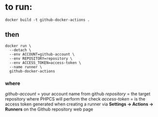 # to run:

`docker build -t github-docker-actions .`

## then

```
docker run \
  --detach \
  --env ACCOUNT=github-account \
  --env REPOSITORY=repository \
  --env ACCESS_TOKEN=access-token \
  --name runner \
  github-docker-actions
```
### where
*github-account* = your account name from github
*repository* = the target repository where PHPCS will perform the check
*access-token* = is the access token generated when creating a runner via **Settings -> Actions -> Runners** on the Github repository web page
